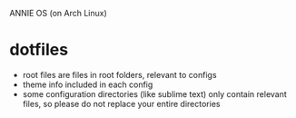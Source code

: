 ANNIE OS (on Arch Linux)

# dotfiles
* root files are files in root folders, relevant to configs
* theme info included in each config
* some configuration directories (like sublime text) only contain relevant files, so please do not replace your entire directories
